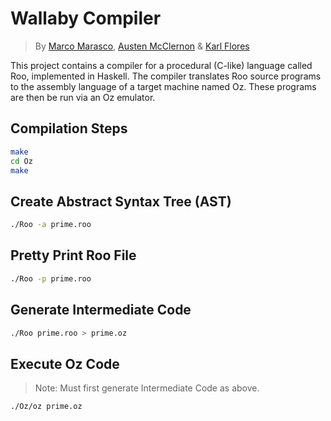 # Wallaby Compiler

> By [Marco Marasco](https://github.com/marcom48/), [Austen McClernon](https://github.com/kvoli/) & [Karl Flores](https://github.com/karlflores)

This project contains a compiler for a procedural (C-like) language called Roo, implemented in Haskell. The compiler translates Roo source programs to the assembly language of a target machine named Oz. These programs are then be run via an Oz emulator.


## Compilation Steps
```bash
make
cd Oz
make
```


## Create Abstract Syntax Tree (AST)
```bash
./Roo -a prime.roo
```

## Pretty Print Roo File
```bash
./Roo -p prime.roo
```

## Generate Intermediate Code
```bash
./Roo prime.roo > prime.oz
```

## Execute Oz Code
> Note: Must first generate Intermediate Code as above.
```bash
./Oz/oz prime.oz
```
